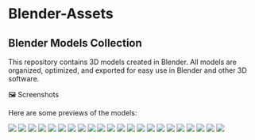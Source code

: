 # Blender-Assets

## Blender Models Collection

This repository contains 3D models created in Blender.
All models are organized, optimized, and exported for easy use in Blender and other 3D software.

🖼️ Screenshots

Here are some previews of the models:

![](./ss1.png)
![](./ss22.png)
![](./ss21.png)
![](./ss13.png)
![](./ss11.png)
![](./ss12.png)
![](./ss2.png)
![](./ss3.png)
![](./ss4.png)
![](./ss5.png)
![](./ss6.png)
![](./ss7.png)
![](./ss8.png)
![](./ss9.png)
![](./ss10.png)
![](./ss14.png)
![](./ss15.png)
![](./ss20.png)
![](./ss16.png)
![](./ss17.png)
![](./ss18.png)
![](./ss19.png)

